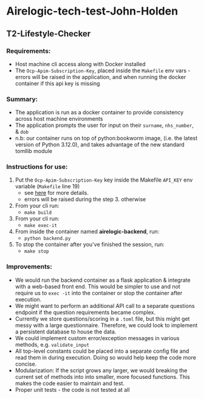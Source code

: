 # Airelogic-tech-test-John-Holden

## T2-Lifestyle-Checker

### Requirements:
- Host machine cli access along with Docker installed
- The `Ocp-Apim-Subscription-Key`, placed inside the `Makefile` env vars - errors will be raised in the application, and when running the docker container if this api key is missing

### Summary:
- The application is run as a docker container to provide consistency across host machine environments
- The application prompts the user for input on their `surname`, `nhs_number`, & `dob`
- n.b: our container runs on top of python:bookworm image, (i.e. the latest version of Python 3.12.0), and takes advantage of the new standard tomllib module

### Instructions for use:
1. Put the `Ocp-Apim-Subscription-Key` key inside the Makefile `API_KEY` env variable (`Makefile` line 19) 
    - see [here](https://github.com/airelogic/tech-test-portal/blob/main/T2-Lifestyle-Checker/Readme.md#api-details) for more details.
    - errors will be raised during the step 3. otherwise
2. From your cli run:
    - `make build`
3. From your cli run:
    - `make exec-it`
4. From inside the container named **airelogic-backend**, run:
    - `python backend.py`
5. To stop the container after you've finished the session, run:
    - `make stop`


### Improvements:
- We would run the backend container as a flask application & integrate with a web-based front end. This would be simpler to use and not require us to `exec -it` into the container or stop the container after execution.
- We might want to perform an additional API call to a separate questions endpoint if the question requirements became complex.
- Currently we store questions/scoring in a `.toml` file, but this might get messy with a large questionnaire. Therefore, we could look to implement a persistent database to house the data. 
- We could implement custom error/exception messages in various methods, e.g. `validate_input`
- All top-level constants could be placed into a separate config file and read them in during execution. Doing so would help keep the code more concise.
- Modularization: If the script grows any larger, we would breaking the current set of methods into into smaller, more focused functions. This makes the code easier to maintain and test.
- Proper unit tests - the code is not tested at all
